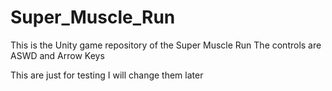 # Super_Muscle_Run
This is the Unity game repository of the Super Muscle Run
The controls are 
ASWD and Arrow Keys

This are just for testing I will change them later
